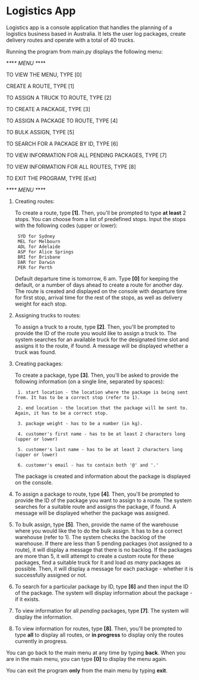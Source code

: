 # Logistics App

Logistics app is a console application that handles the planning of a logistics business based in Australia.
It lets the user log packages, create delivery routes and operate with a total of 40 trucks.

Running the program from main.py displays the following menu:

\*_\*_\*_\* MENU \*_\*_\*_\*

TO VIEW THE MENU, TYPE [0]

CREATE A ROUTE, TYPE [1]

TO ASSIGN A TRUCK TO ROUTE, TYPE [2]

TO CREATE A PACKAGE, TYPE [3]

TO ASSIGN A PACKAGE TO ROUTE, TYPE [4]

TO BULK ASSIGN, TYPE [5]

TO SEARCH FOR A PACKAGE BY ID, TYPE [6]

TO VIEW INFORMATION FOR ALL PENDING PACKAGES, TYPE [7]

TO VIEW INFORMATION FOR ALL ROUTES, TYPE [8]

TO EXIT THE PROGRAM, TYPE [Exit]

\*_\*_\*_\* MENU \*_\*_\*_\*

1. Creating routes:

    To create a route, type **[1]**. Then, you'll be prompted to type **at least** 2 stops. You can choose from a list of predefined stops. Input the stops with the following codes (upper or lower):

        SYD for Sydney
        MEL for Melbourn
        ADL for Adelaide
        ASP for Alice Springs
        BRI for Brisbane
        DAR for Darwin
        PER for Perth

    Default departure time is tomorrow, 6 am. Type **[0]** for keeping the default, or a number of days ahead to create a route for another day.
    The route is created and displayed on the console with departure time for first stop, arrival time for the rest of the stops, as well as delivery weight for each stop.

2. Assigning trucks to routes:

    To assign a truck to a route, type **[2]**. Then, you'll be prompted to provide the ID of the route you would like to assign a truck to.
    The system searches for an available truck for the designated time slot and assigns it to the route, if found.
    A message will be displayed whether a truck was found.

3. Creating packages:

    To create a package, type **[3]**. Then, you'll be asked to provide the following information (on a single line, separated by spaces):

        1. start location - the location where the package is being sent from. It has to be a correct stop (refer to 1).

        2. end location - the location that the package will be sent to. Again, it has to be a correct stop.

        3. package weight - has to be a number (in kg).

        4. customer's first name - has to be at least 2 characters long (upper or lower)

        5. customer's last name - has to be at least 2 characters long (upper or lower)

        6. customer's email - has to contain both '@' and '.'

    The package is created and information about the package is displayed on the console.

4. To assign a package to route, type **[4]**. Then, you'll be prompted to provide the ID of the package you want to assign to a route.
    The system searches for a suitable route and assigns the package, if found. A message will be displayed whether the package was assigned.

5. To bulk assign, type **[5]**. Then, provide the name of the warehouse where you would like the to do the bulk assign. It has to be a correct warehouse (refer to 1).
    The system checks the backlog of the warehouse. If there are less than 5 pending packages (not assigned to a route), it will display a message that there is no backlog.
    If the packages are more than 5, it will attempt to create a custom route for these packages, find a suitable truck for it and load _as many_ packages as possible. Then, it will display a message for each package - whether it is successfully assigned or not.

6. To search for a particular package by ID, type **[6]** and then input the ID of the package. The system will display information about the package - if it exists.

7. To view information for all _pending_ packages, type **[7]**. The system will display the information.

8. To view information for routes, type **[8]**. Then, you'll be prompted to type **all** to display all routes, or **in progress** to display only the routes currently in progress.

You can go back to the main menu at any time by typing **back**.
When you are in the main menu, you can type **[0]** to display the menu again.

You can exit the program **only** from the main menu by typing **exit**.
